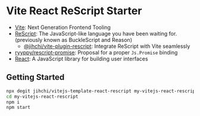 # Vite React ReScript Starter

- [Vite](https://vitejs.dev): Next Generation Frontend Tooling
- [ReScript](https://rescript-lang.org): The JavaScript-like language you have been waiting for. (previously known as BuckleScript and Reason)
    - [@jihchi/vite-plugin-rescript](https://github.com/jihchi/vite-plugin-rescript): Integrate ReScript with Vite seamlessly
- [ryyppy/rescript-promise](https://github.com/ryyppy/rescript-promise): Proposal for a proper `Js.Promise` binding
- [React](https://reactjs.org): A JavaScript library for building user interfaces

## Getting Started

```sh
npx degit jihchi/vitejs-template-react-rescript my-vitejs-react-rescript
cd my-vitejs-react-rescript
npm i
npm start
```
